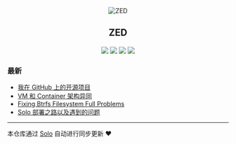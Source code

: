 <p align="center"><img alt="ZED" src="https://static.b3log.org/images/brand/solo-32.png"></p><h2 align="center">
ZED
</h2>

<h4 align="center"></h4>
<p align="center"><a title="ZED" target="_blank" href="https://github.com/hubowestlife/solo-blog"><img src="https://img.shields.io/github/last-commit/hubowestlife/solo-blog.svg?style=flat-square&color=FF9900"></a>
<a title="GitHub repo size in bytes" target="_blank" href="https://github.com/hubowestlife/solo-blog"><img src="https://img.shields.io/github/repo-size/hubowestlife/solo-blog.svg?style=flat-square"></a>
<a title="Solo Version" target="_blank" href="https://github.com/b3log/solo/releases"><img src="https://img.shields.io/badge/solo-3.6.5-f1e05a.svg?style=flat-square&color=blueviolet"></a>
<a title="Hits" target="_blank" href="https://github.com/b3log/hits"><img src="https://hits.b3log.org/hubowestlife/solo-blog.svg"></a></p>

### 最新

* [我在 GitHub 上的开源项目](http://zzzzed.cn/my-github-repos)
* [VM 和 Container 架构异同](http://zzzzed.cn/articles/2019/10/22/1571731106525.html)
* [Fixing Btrfs Filesystem Full Problems](http://zzzzed.cn/articles/2019/10/18/1571386495779.html)
* [Solo 部署之路以及遇到的问题](http://zzzzed.cn/articles/2019/10/17/1571320241210.html)



---

本仓库通过 [Solo](https://github.com/b3log/solo) 自动进行同步更新 ❤️ 